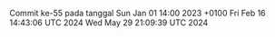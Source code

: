 Commit ke-55 pada tanggal Sun Jan 01 14:00 2023 +0100
Fri Feb 16 14:43:06 UTC 2024
Wed May 29 21:09:39 UTC 2024
